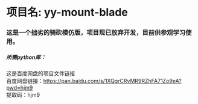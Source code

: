 # 项目名: yy-mount-blade
### 这是一个拙劣的骑砍模仿版，项目现已放弃开发，目前供参观学习使用。
##### 所需python库：

这是百度网盘的项目文件链接  
百度网盘链接：https://pan.baidu.com/s/1XQgrCRvMR9RZhFA71Zo9eA?pwd=hjm9  
提取码：hjm9  
